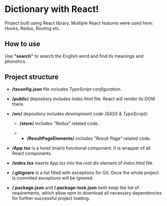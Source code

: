 # Dictionary with React!

Project built using React library. Multiple React features were used here: Hooks, Redux, Routing etc.

## How to use

Use **"search"** to search the English word and find its meanings and phonetics.

## Project structure

* **/tsconfig.json** file includes *TypeScript configuration*.

* **/public/** depository includes *index.html* file. React will render its DOM there.

* **/src/** depository includes *development code (SASS & TypeScript)*:
  
  * **/store/** includes *"Redux"* related code.
  
  * * **/ResultPageElements/** includes *"Result Page"* related code.
   
* **/App.tsx** is a *head* (main) functional component. It is wrapper of all React components.
     
* **/index.tsx** inserts *App.tsx* into the *root* div element of *index.html* file. 
       
* **/.gitignore** is a list filled with exceptions for Git. Once the whole project is commited exceptions will be ignored. 
         
* **/.package.json** and **/.package-lock.json** both keep the list of requirements, which allow npm to download all necessary dependencies for further successful project loading. 
